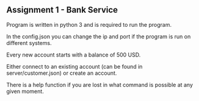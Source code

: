 ## Assignment 1 - Bank Service

Program is written in python 3 and is required to run the program.

In the config.json you can change the ip and port if the program is run on different systems.

Every new account starts with a balance of 500 USD.

Either connect to an existing account (can be found in server/customer.json)
or create an account.

There is a help function if you are lost in what command is possible at any given moment.